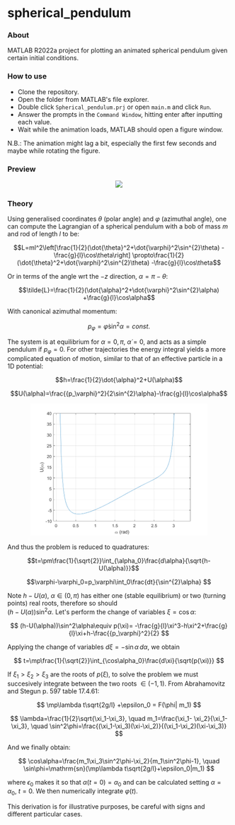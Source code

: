 # spherical_pendulum
### About
MATLAB R2022a project for plotting an animated spherical pendulum given 
certain initial conditions.

### How to use
* Clone the repository.
* Open the folder from MATLAB's file explorer.
* Double click `Spherical_pendulum.prj` or open `main.m` and click `Run`.
* Answer the prompts in the `Command Window`, hitting enter after 
inputting each value.
* Wait while the animation loads, MATLAB should open a figure window.

N.B.: The animation might lag a bit, especially the first few seconds and 
maybe while rotating the figure.

### Preview
<p align="center"> <img src="preview.gif" width="400"> </p>

### Theory
Using generalised coordinates $\theta$ (polar angle) and $\varphi$ 
(azimuthal angle), one can compute the Lagrangian of a spherical pendulum
with a bob of mass $m$ and rod of length $l$ to be:

$$L=ml^2\left[\frac{1}{2}(\dot{\theta}^2+\dot{\varphi}^2\sin^{2}\theta)
-\frac{g}{l}\cos\theta\right]
\propto\frac{1}{2}(\dot{\theta}^2+\dot{\varphi}^2\sin^{2}\theta)
-\frac{g}{l}\cos\theta$$ 

Or in terms of the angle wrt the $-z$ direction, $\alpha=\pi-\theta$:

$$\tilde{L}=\frac{1}{2}(\dot{\alpha}^2+\dot{\varphi}^2\sin^{2}\alpha)
+\frac{g}{l}\cos\alpha$$ 

With canonical azimuthal momentum:

$$p_\varphi=\dot{\varphi}\sin^{2}\alpha=const.$$

The system is at equilibrium for $\alpha=0,\pi$, $\dot{\alpha}=0$, and acts 
as a simple pendulum if $p_\varphi=0$. For other trajectories the energy 
integral yields a more complicated equation of motion, similar to that of 
an effective particle in a 1D potential:

$$h=\frac{1}{2}\dot{\alpha}^2+U(\alpha)$$

$$U(\alpha)=\frac{{p_\varphi}^2}{2\sin^{2}\alpha}-\frac{g}{l}\cos\alpha$$

<p align="center"> <img src="potential.png" width="400"> </p>

And thus the problem is reduced to quadratures:

$$t=\pm\frac{1}{\sqrt{2}}\int_{\alpha_0}\frac{d\alpha}{\sqrt{h-U(\alpha)}}$$

$$\varphi-\varphi_0=p_\varphi\int_0\frac{dt}{\sin^{2}\alpha}
$$

Note $h-U(\alpha)$, $\alpha\in(0, \pi)$ has either one (stable equilibrium) 
or two (turning points) real roots, therefore so should  
$(h-U(\alpha))\sin^2\alpha$. Let's perform the change of variables 
$\xi=\cos\alpha$:

$$
(h-U(\alpha))\sin^2\alpha\equiv p(\xi)=
-\frac{g}{l}\xi^3-h\xi^2+\frac{g}{l}\xi+h-\frac{{p_\varphi}^2}{2}
$$

Applying the change of variables $d\xi=-\sin\alpha\,d\alpha$, we obtain

$$
t=\mp\frac{1}{\sqrt{2}}\int_{\cos\alpha_0}\frac{d\xi}{\sqrt{p(\xi)}}
$$

If $\xi_1>\xi_2>\xi_3$ are the roots of $p(\xi)$, to solve the problem we 
must succesively integrate between the two roots $\in(-1,1)$. From 
Abrahamovitz and Stegun p. 597 table 17.4.61:

$$
\mp\lambda t\sqrt{2g/l} +\epsilon_0 = F(\phi| m_1)
$$

$$
\lambda=\frac{1}{2}\sqrt{\xi_1-\xi_3}, \quad
m_1=\frac{\xi_1- \xi_2}{\xi_1- \xi_3}, \quad
\sin^2\phi=\frac{(\xi_1-\xi_3)(\xi-\xi_2)}{(\xi_1-\xi_2)(\xi-\xi_3)}
$$

And we finally obtain:

$$
\cos\alpha=\frac{m_1\xi_3\sin^2\phi-\xi_2}{m_1\sin^2\phi-1}, \quad
\sin\phi=\mathrm{sn}(\mp\lambda t\sqrt{2g/l}+\epsilon_0|m_1)
$$

where $\epsilon_0$ makes it so that $\alpha(t=0)=\alpha_0$ and can be 
calculated setting $\alpha=\alpha_0$, $t=0$. We then numerically integrate
$\varphi(t)$.

This derivation is for illustrative purposes, be careful with signs and
different particular cases.